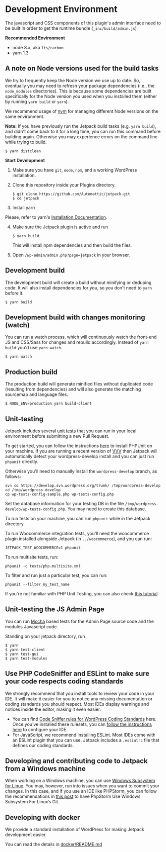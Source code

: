 # Development Environment

The javascript and CSS components of this plugin's admin interface need to be built in order to get the runtime bundle (`_inc/build/admin.js`)

**Recommended Environment**

* node 8.x, aka `lts/carbon`
* yarn 1.3

## A note on Node versions used for the build tasks

We try to frequently keep the Node version we use up to date. So, eventually you may need to refresh your package dependencies (i.e., the `node_modules` directories). This is because some dependencies are built specifically for the Node version you used when you installed them (either by running `yarn build` or `yarn`).

We recommend usage of [nvm](https://www.npmjs.com/package/nvm) for managing different Node versions on the same environment.

**Note:** If you have previously run the Jetpack build tasks (e.g. `yarn build`), and didn't come back to it for a long time, you can
run this command before building again. Otherwise you may experience errors on the command line while trying to build.

```
$ yarn distclean
```

**Start Development**

1. Make sure you have `git`, `node`, `npm`, and a working WordPress installation.
2. Clone this repository inside your Plugins directory.

	```
	$ git clone https://github.com/Automattic/jetpack.git
	$ cd jetpack
	```

3. Install yarn

Please, refer to yarn's [Installation Documentation](https://yarnpkg.com/docs/install/).

4. Make sure the Jetpack plugin is active and run

	```
	$ yarn build
	```

	This will install npm dependencies and then build the files.

5. Open `/wp-admin/admin.php?page=jetpack` in your browser.

## Development build

The development build will create a build without minifying or deduping code. It will also install dependencies for you, so you don't need to `yarn` before it.

```
$ yarn build
```

## Development build with changes monitoring (watch)

You can run a watch process, which will continuously watch the front-end JS and CSS/Sass for changes and rebuild accordingly.
Instead of `yarn build` you'd use `yarn watch`.

```
$ yarn watch
```

## Production build

The production build will generate minified files without duplicated code (resulting from dependencies) and will also generate the matching sourcemap and language files.

```
$ NODE_ENV=production yarn build-client
```

## Unit-testing

Jetpack includes several [unit tests](https://github.com/Automattic/jetpack/tree/master/tests) that you can run in your local environment before submitting a new Pull Request.

To get started, you can follow the instructions [here](https://phpunit.de/getting-started.html) to install PHPUnit on your machine. If you are running a recent version of [VVV](https://github.com/Varying-Vagrant-Vagrants/VVV) then Jetpack will automatically detect your wordpress-develop install and you can just run `phpunit` directly.

Otherwise you'll need to manually install the `wordpress-develop` branch, as follows:

```
svn co https://develop.svn.wordpress.org/trunk/ /tmp/wordpress-develop
cd /tmp/wordpress-develop
cp wp-tests-config-sample.php wp-tests-config.php
```

Set the database information for your testing DB in the file `/tmp/wordpress-develop/wp-tests-config.php`. You may need to create this database.

To run tests on your machine, you can run `phpunit` while in the Jetpack directory.

To run Woocommerce integration tests, you'll need the woocommerce plugin installed alongside Jetpack (in `../woocommerce`), and you can run:

```
JETPACK_TEST_WOOCOMMERCE=1 phpunit
```

To run multisite tests, run:

```
phpunit -c tests/php.multisite.xml
```

To filter and run just a particular test, you can run:

```
phpunit --filter my_test_name
```

If you're not familiar with PHP Unit Testing, you can also check [this tutorial](https://pippinsplugins.com/series/unit-tests-wordpress-plugins/)

## Unit-testing the JS Admin Page

You can run [Mocha](https://mochajs.org/) based tests for the Admin Page source code and the modules Javascript code.

Standing on your jetpack directory, run

```
$ yarn
$ yarn test-client
$ yarn test-gui
$ yarn test-modules
```

## Use PHP CodeSniffer and ESLint to make sure your code respects coding standards

We strongly recommend that you install tools to review your code in your IDE. It will make it easier for you to notice any missing documentation or coding standards you should respect. Most IDEs display warnings and notices inside the editor, making it even easier.

- You can find [Code Sniffer rules for WordPress Coding Standards](https://github.com/WordPress-Coding-Standards/WordPress-Coding-Standards#installation) here. Once you've installed these rulesets, you can [follow the instructions here](https://github.com/WordPress-Coding-Standards/WordPress-Coding-Standards#how-to-use) to configure your IDE.
- For JavaScript, we recommend installing ESLint. Most IDEs come with an ESLint plugin that you can use. Jetpack includes a `.eslintrc` file that defines our coding standards.

## Developing and contributing code to Jetpack from a Windows machine

When working on a Windows machine, you can use [Windows Subsystem for Linux](https://en.wikipedia.org/wiki/Windows_Subsystem_for_Linux). You may, however, run into issues when you want to commit your changes. In this case, and if you use an IDE like PHPStorm, you can follow the recommendations in [this post](https://alex.blog/2018/02/21/guide-to-having-phpstorm-use-windows-subsystem-for-linux-git/) to have PhpStorm Use Windows Subsystem For Linux’s Git.


## Developing with docker

We provide a standard installation of WordPress for making Jetpack development easier.

You can read the details in [docker/README.md](../docker/README.md)
